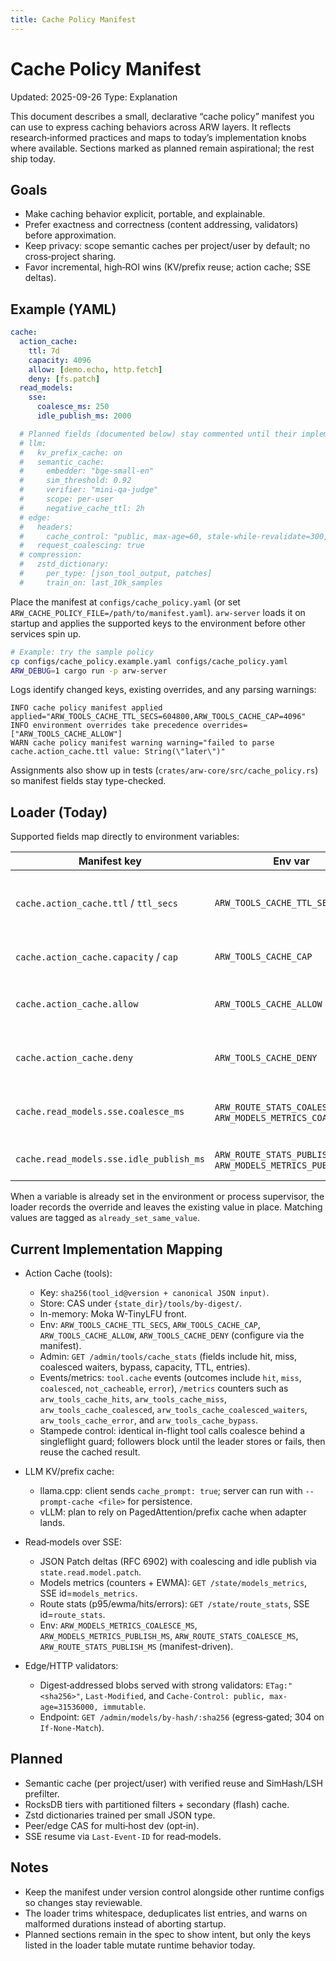 ```yaml
---
title: Cache Policy Manifest
---
```


# Cache Policy Manifest

Updated: 2025-09-26
Type: Explanation

This document describes a small, declarative “cache policy” manifest you can use to express caching behaviors across ARW layers. It reflects research‑informed practices and maps to today’s implementation knobs where available. Sections marked as planned remain aspirational; the rest ship today.

## Goals

- Make caching behavior explicit, portable, and explainable.
- Prefer exactness and correctness (content addressing, validators) before approximation.
- Keep privacy: scope semantic caches per project/user by default; no cross‑project sharing.
- Favor incremental, high‑ROI wins (KV/prefix reuse; action cache; SSE deltas).

## Example (YAML)

```yaml
cache:
  action_cache:
    ttl: 7d
    capacity: 4096
    allow: [demo.echo, http.fetch]
    deny: [fs.patch]
  read_models:
    sse:
      coalesce_ms: 250
      idle_publish_ms: 2000

  # Planned fields (documented below) stay commented until their implementations land:
  # llm:
  #   kv_prefix_cache: on
  #   semantic_cache:
  #     embedder: "bge-small-en"
  #     sim_threshold: 0.92
  #     verifier: "mini-qa-judge"
  #     scope: per-user
  #     negative_cache_ttl: 2h
  # edge:
  #   headers:
  #     cache_control: "public, max-age=60, stale-while-revalidate=300, stale-if-error=86400"
  #   request_coalescing: true
  # compression:
  #   zstd_dictionary:
  #     per_type: [json_tool_output, patches]
  #     train_on: last_10k_samples
```

Place the manifest at `configs/cache_policy.yaml` (or set `ARW_CACHE_POLICY_FILE=/path/to/manifest.yaml`). `arw-server` loads it on startup and applies the supported keys to the environment before other services spin up.

```bash
# Example: try the sample policy
cp configs/cache_policy.example.yaml configs/cache_policy.yaml
ARW_DEBUG=1 cargo run -p arw-server
```

Logs identify changed keys, existing overrides, and any parsing warnings:

```
INFO cache policy manifest applied applied="ARW_TOOLS_CACHE_TTL_SECS=604800,ARW_TOOLS_CACHE_CAP=4096"
INFO environment overrides take precedence overrides=["ARW_TOOLS_CACHE_ALLOW"]
WARN cache policy manifest warning warning="failed to parse cache.action_cache.ttl value: String(\"later\")"
```

Assignments also show up in tests (`crates/arw-core/src/cache_policy.rs`) so manifest fields stay type-checked.

## Loader (Today)

Supported fields map directly to environment variables:

| Manifest key | Env var | Notes |
| --- | --- | --- |
| `cache.action_cache.ttl` / `ttl_secs` | `ARW_TOOLS_CACHE_TTL_SECS` | Accepts numbers or duration strings (`7d`, `15m`, `2500ms`). |
| `cache.action_cache.capacity` / `cap` | `ARW_TOOLS_CACHE_CAP` | Sets action-cache entry capacity. |
| `cache.action_cache.allow` | `ARW_TOOLS_CACHE_ALLOW` | Deduplicated CSV of tool ids allowed to cache. |
| `cache.action_cache.deny` | `ARW_TOOLS_CACHE_DENY` | CSV of tools forced to bypass cache. |
| `cache.read_models.sse.coalesce_ms` | `ARW_ROUTE_STATS_COALESCE_MS`, `ARW_MODELS_METRICS_COALESCE_MS` | Keeps read-model flood control in sync. |
| `cache.read_models.sse.idle_publish_ms` | `ARW_ROUTE_STATS_PUBLISH_MS`, `ARW_MODELS_METRICS_PUBLISH_MS` | Controls idle publish cadence. |

When a variable is already set in the environment or process supervisor, the loader records the override and leaves the existing value in place. Matching values are tagged as `already_set_same_value`.

## Current Implementation Mapping

- Action Cache (tools):
  - Key: `sha256(tool_id@version + canonical JSON input)`.
  - Store: CAS under `{state_dir}/tools/by-digest/`.
  - In-memory: Moka W-TinyLFU front.
  - Env: `ARW_TOOLS_CACHE_TTL_SECS`, `ARW_TOOLS_CACHE_CAP`, `ARW_TOOLS_CACHE_ALLOW`, `ARW_TOOLS_CACHE_DENY` (configure via the manifest).
  - Admin: `GET /admin/tools/cache_stats` (fields include hit, miss, coalesced waiters, bypass, capacity, TTL, entries).
  - Events/metrics: `tool.cache` events (outcomes include `hit`, `miss`, `coalesced`, `not_cacheable`, `error`), `/metrics` counters such as `arw_tools_cache_hits`, `arw_tools_cache_miss`, `arw_tools_cache_coalesced`, `arw_tools_cache_coalesced_waiters`, `arw_tools_cache_error`, and `arw_tools_cache_bypass`.
  - Stampede control: identical in-flight tool calls coalesce behind a singleflight guard; followers block until the leader stores or fails, then reuse the cached result.

- LLM KV/prefix cache:
  - llama.cpp: client sends `cache_prompt: true`; server can run with `--prompt-cache <file>` for persistence.
  - vLLM: plan to rely on PagedAttention/prefix cache when adapter lands.

- Read‑models over SSE:
  - JSON Patch deltas (RFC 6902) with coalescing and idle publish via `state.read.model.patch`.
  - Models metrics (counters + EWMA): `GET /state/models_metrics`, SSE id=`models_metrics`.
  - Route stats (p95/ewma/hits/errors): `GET /state/route_stats`, SSE id=`route_stats`.
  - Env: `ARW_MODELS_METRICS_COALESCE_MS`, `ARW_MODELS_METRICS_PUBLISH_MS`, `ARW_ROUTE_STATS_COALESCE_MS`, `ARW_ROUTE_STATS_PUBLISH_MS` (manifest-driven).

- Edge/HTTP validators:
  - Digest‑addressed blobs served with strong validators: `ETag:"<sha256>"`, `Last-Modified`, and `Cache-Control: public, max-age=31536000, immutable`.
  - Endpoint: `GET /admin/models/by-hash/:sha256` (egress‑gated; 304 on `If-None-Match`).

## Planned

- Semantic cache (per project/user) with verified reuse and SimHash/LSH prefilter.
- RocksDB tiers with partitioned filters + secondary (flash) cache.
- Zstd dictionaries trained per small JSON type.
- Peer/edge CAS for multi‑host dev (opt‑in).
- SSE resume via `Last-Event-ID` for read‑models.

## Notes

- Keep the manifest under version control alongside other runtime configs so changes stay reviewable.
- The loader trims whitespace, deduplicates list entries, and warns on malformed durations instead of aborting startup.
- Planned sections remain in the spec to show intent, but only the keys listed in the loader table mutate runtime behavior today.
